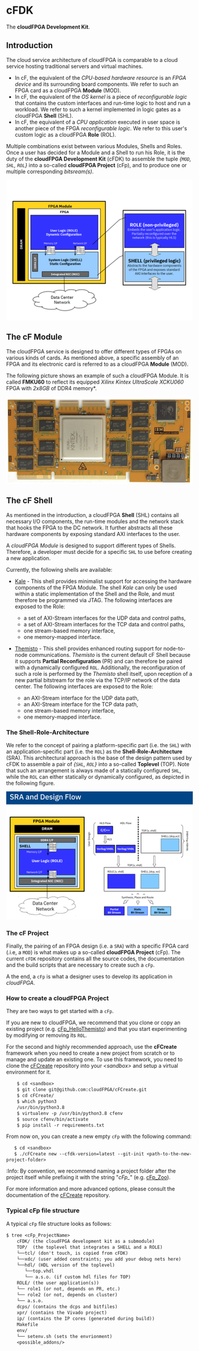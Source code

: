 # cFDK
The **cloudFPGA Development Kit**.

## Introduction

The cloud service architecture of cloudFPGA is comparable to a cloud service hosting traditional 
servers and virtual machines. 
* In cF, the equivalent of the _CPU-based hardware resource_ is an _FPGA device_ and its 
surrounding board components. We refer to such an FPGA card as a cloudFPGA **Module** (MOD). 
* In cF, the equivalent of the _OS kernel_ is a piece of _reconfigurable logic_ that contains 
the custom interfaces and run-time logic to host and run a workload. We refer to such a kernel 
implemented in logic gates as a cloudFPGA **Shell** (SHL). 
* In cF, the equivalent of a _CPU application_ executed in user space is another piece of the 
FPGA _reconfigurable logic_. We refer to this user's custom logic as a cloudFPGA **Role** (ROL).

Multiple combinations exist between various Modules, Shells and Roles. Once a user has decided 
for a Module and a Shell to run his Role, it is the duty of the **cloudFPGA Development Kit** 
(cFDK) to assemble the tuple *{`MOD`, `SHL`, `ROL`}* into a so-called **cloudFPGA Project** (cFp), 
and to produce one or multiple corresponding _bitsream(s)_.

![SRA concept](./DOC/imgs/shell-role.png)

## The cF Module

The cloudFPGA service is designed to offer different types of FPGAs on various kinds of cards. 
As mentioned above, a specific assembly of an FPGA and its electronic card is referred to as a 
cloudFPGA **Module** (MOD). 

The following picture shows an example of such a cloudFPGA Module. It is called **FMKU60** to 
reflect its equipped *Xilinx Kintex UltraScale XCKU060* FPGA with *2x8GB* of DDR4 memory*. 
 
![FMKU60 module](./DOC/imgs/fmku60.png)

## The cF Shell

As mentioned in the introduction, a cloudFPGA **Shell** (SHL) contains all necessary I/O 
components, the run-time modules and the network stack that hooks the FPGA to the DC network. 
It further abstracts all these hardware components by exposing standard AXI interfaces to the user. 

A _cloudFPGA Module_ is designed to support different types of Shells. Therefore, a developer must 
decide for a specific `SHL` to use before creating a new application. 

Currently, the following shells are available:

 * [Kale](./DOC/Kale.md) - This shell provides minimalist support for accessing the hardware 
   components of the FPGA Module. The shell _Kale_ can only be used within a static implementation 
   of the Shell and the Role, and must therefore be programmed via JTAG. The following interfaces 
   are exposed to the Role:
    - a set of AXI-Stream interfaces for the UDP data and control paths,
    - a set of AXI-Stream interfaces for the TCP data and control paths,
    - one stream-based memory interface,
    - one memory-mapped interface.

 * [Themisto](./DOC/Themisto.md) - This shell provides enhanced routing support for node-to-node 
   communications. _Themisto_ is the current default cF Shell because it supports **Partial 
   Reconfiguration** (PR) and can therefore be paired with a dynamically configured `ROL`. 
   Additionally, the reconfiguration of such a role is performed by the _Themisto_ shell itself,
   upon reception of a new partial bitstream for the role via the TCP/IP network of the data center.
   The following interfaces 
   are exposed to the Role:
    - an AXI-Stream interface for the UDP data path,
    - an AXI-Stream interface for the TCP data path,
    - one stream-based memory interface,
    - one memory-mapped interface.

### The Shell-Role-Architecture

We refer to the concept of pairing a platform-specific part (i.e. the `SHL`) with an 
application-specific part (i.e. the `ROL`) as the **Shell-Role-Architecture** (SRA). 
This architectural approach is the base of the design pattern used by cFDK to assemble a 
pair of _{`SHL`, `ROL`}_ into a so-called **Toplevel** (TOP). Note that such an arrangement is 
always made of a statically configured `SHL`, while the `ROL` can either statically or dynamically 
configured, as depicted in the following figure.       

![SRA concept](./DOC/imgs/sra_flow.png)

### The cF Project

Finally, the pairing of an FPGA design (i.e. a `SRA`) with a specific FPGA card (.i.e, a `MOD`) is 
what makes up a so-called **cloudFPGA Project** (cFp). The current `cFDK` repository contains all 
the source codes, the documentation and the build scripts that are necessary to create such a `cFp`. 

A the end, a `cFp` is what a designer uses to develop its application in _cloudFPGA_.   

### How to create a cloudFPGA Project

They are two ways to get started with a `cFp`.

If you are new to cloudFPGA, we recommend that you clone or copy an existing project 
(e.g. [cFp_HelloThemisto](https://github.com/cloudFPGA/cFp_HelloThemisto)) and that you 
start experimenting by modifying or removing its `ROL`. 

For the second and highly recommended approach, use the **cFCreate** framework when you need to 
create a new project from scratch or to manage and update an existing one. 
To use this framework, you need to clone the [cFCreate](https://github.com/cloudFPGA/cFCreate) 
repository into your *\<sandbox>* and setup a virtual environment for it. 
```
    $ cd <sandbox>
    $ git clone git@github.com:cloudFPGA/cFCreate.git
    $ cd cFCreate/
    $ which python3
    /usr/bin/python3.8
    $ virtualenv -p /usr/bin/python3.8 cfenv
    $ source cfenv/bin/activate
    $ pip install -r requirements.txt
```
From now on, you can create a new empty `cFp` with the following command: 
 ```
    $ cd <sandbox>
    $ ./cFCreate new --cfdk-version=latest --git-init <path-to-the-new-project-folder>
```
:Info: By convention, we recommend naming a project folder after the project itself while prefixing it with the string "*cFp_*" (e.g. [cFp_Zoo](https://github.com/cloudFPGA/cFp_Zoo)). 

For more information and more advanced options, please consult the documentation of the 
[cFCreate](https://github.com/cloudFPGA/cFCreate) repository.

### Typical cFp file structure

A typical `cFp` file structure looks as follows:
```
$ tree <cFp_ProjectName>
    cFDK/ (the cloudFPGA development kit as a submodule)
    TOP/  (the toplevel that integrates a SHELL and a ROLE) 
    └──tcl/ (don't touch, is copied from cFDK) 
    └──xdc/ (user added constraints; you add your debug nets here)
    └──hdl/ (HDL version of the toplevel)
       └──top.vhdl
       └── a.s.o. (if custom hdl files for TOP)
    ROLE/ (the user application(s))
    └── role1 (or not, depends on PR, etc.)
    └── role2 (or not, depends on cluster)
    └── a.s.o.
    dcps/ (contains the dcps and bitfiles)
    xpr/ (contains the Vivado project)
    ip/ (contains the IP cores (generated during build))
    Makefile
    env/
    └── setenv.sh (sets the envrionment)
    <possible_addons/>
```
